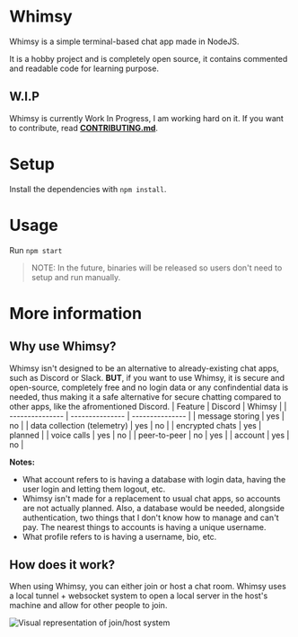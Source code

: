 # Whimsy
Whimsy is a simple terminal-based chat app made in NodeJS.

It is a hobby project and is completely open source, it contains commented and readable code for learning purpose.

## W.I.P
Whimsy is currently Work In Progress, I am working hard on it. If you want to contribute, read [**CONTRIBUTING.md**](/CONTRIBUTING.md).

# Setup
Install the dependencies with `npm install`.

# Usage
Run `npm start`
> NOTE: In the future, binaries will be released so users don't need to setup and run manually.

# More information
## Why use Whimsy?
Whimsy isn't designed to be an alternative to already-existing chat apps, such as Discord or Slack. **BUT**, if you want to use Whimsy, it is secure and open-source, completely free and no login data or any confindential data is needed, thus making it a safe alternative for
secure chatting compared to other apps, like the afromentioned Discord.
| Feature | Discord | Whimsy |
| --------------- | --------------- | --------------- |
| message storing | yes | no |
| data collection (telemetry) | yes | no |
| encrypted chats | yes | planned |
| voice calls | yes | no |
| peer-to-peer | no | yes |
| account | yes | no |

**Notes:**
- What account refers to is having a database with login data, having the user login and letting them logout, etc.
- Whimsy isn't made for a replacement to usual chat apps, so accounts are not actually planned. Also, a database would be needed, alongside authentication, two things that I don't know how to manage and can't pay. The nearest things to accounts is having a unique username.
- What profile refers to is having a username, bio, etc.

## How does it work?
When using Whimsy, you can either join or host a chat room. Whimsy uses a local tunnel + websocket system to open a local server in the host's machine and allow for other people to join.

![Visual representation of join/host system](https://github.com/user-attachments/assets/e9394d47-da20-4c0e-80f2-b7cc0b8a6e56)
